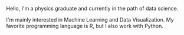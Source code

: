 Hello, I'm a physics graduate and currently in the path of data science.

I'm mainly interested in Machine Learning and Data Visualization. My favorite programming language is R, but I also work with Python.

